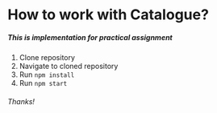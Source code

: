 # How to work with Catalogue?
##### This is implementation for practical assignment

1. Clone repository
2. Navigate to cloned repository
3. Run `npm install`
4. Run `npm start`

###### Thanks!